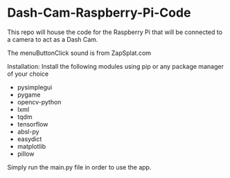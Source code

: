 # Dash-Cam-Raspberry-Pi-Code
This repo will house the code for the Raspberry Pi that will be connected to a camera to act as a Dash Cam.

The menuButtonClick sound is from ZapSplat.com

Installation: Install the following modules using pip or any package manager of your choice

- pysimplegui
- pygame
- opencv-python
- lxml
- tqdm
- tensorflow
- absl-py
- easydict
- matplotlib
- pillow
 
Simply run the main.py file in order to use the app.
